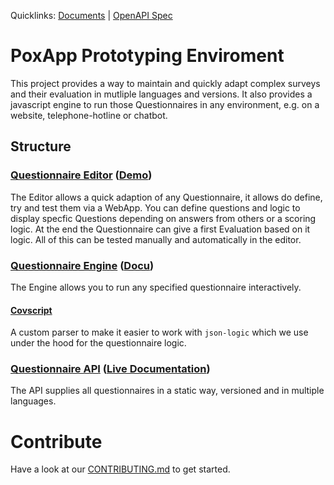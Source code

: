 Quicklinks: [Documents](https://drive.google.com/drive/folders/1YpAaD8_mvSkpHuIvbIJmsb08GLVQt8iE?usp=sharing) | [OpenAPI Spec](https://covopen.github.io/CovQuestions/swagger/index.html)

# PoxApp Prototyping Enviroment

This project provides a way to maintain and quickly adapt complex surveys and their evaluation in mutliple languages and versions. It also provides a javascript engine to run those Questionnaires in any environment, e.g. on a website, telephone-hotline or chatbot.

## Structure

### [Questionnaire Editor](/covquestions-editor-app/README.md) ([Demo](https://covquestions.z16.web.core.windows.net/))

The Editor allows a quick adaption of any Questionnaire, it allows do define, try and test them via a WebApp.
You can define questions and logic to display specfic Questions depending on answers from others or a scoring logic.
At the end the Questionnaire can give a first Evaluation based on it logic.
All of this can be tested manually and automatically in the editor.

### [Questionnaire Engine](./covquestions-js/README.md) ([Docu](https://covopen.github.io/CovQuestions/))

The Engine allows you to run any specified questionnaire interactively.

#### [Covscript](./covscript/README.md)

A custom parser to make it easier to work with `json-logic` which we use under the hood for the questionnaire logic.

### [Questionnaire API](/api/README.md) ([Live Documentation](https://covopen.github.io/CovQuestions/swagger/index.html))

The API supplies all questionnaires in a static way, versioned and in multiple languages.

# Contribute

Have a look at our [CONTRIBUTING.md](/CONTRIBUTING.md) to get started.
